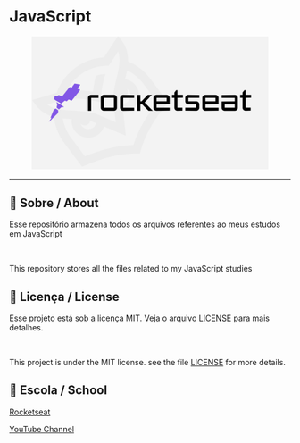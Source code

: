 # JavaScript

<figure>
  <img src="./rocketseat logo.png">
  <figcaption></figcaption>
</figure>




---

## 🚀 Sobre / About

Esse repositório armazena todos os arquivos referentes ao meus estudos em JavaScript

<br>

This repository stores all the files related to my JavaScript studies



## 📝 Licença / License

Esse projeto está sob a licença MIT. Veja o arquivo [LICENSE](.github/LICENSE.md) para mais detalhes.

<br>

This project is under the MIT license. see the file [LICENSE](.github/LICENSE.md) for more details.

## 🏫 Escola / School 

[Rocketseat](https://www.rocketseat.com.br/)

[YouTube Channel](https://www.youtube.com/c/RocketSeat)

